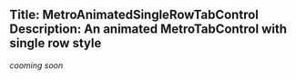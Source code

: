 Title: MetroAnimatedSingleRowTabControl
Description: An animated MetroTabControl with single row style
---

_cooming soon_
